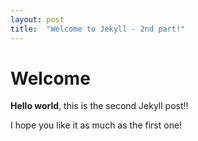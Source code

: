 ```yaml
---
layout: post
title:  "Welcome to Jekyll - 2nd part!"
---
```


# Welcome

**Hello world**, this is the second Jekyll post!!

I hope you like it as much as the first one!